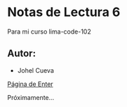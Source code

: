 # Notas de Lectura 6
Para mi curso lima-code-102

## Autor:
- Johel Cueva

[Página de Enter](www.enter.edu.pe)

Próximamente...
